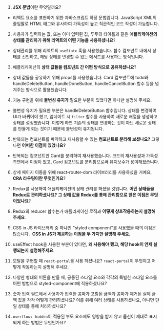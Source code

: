 1. **JSX 문법**이란 무엇일까요?
- 리액트 요소를 표현하기 위한 자바스크립트 확장 문법입니다. JavaScript XML의 줄임말로 HTML 태그와 유사하여 가독성이 높고 직관적인 코드 작성이 가능합니다.
2. 사용자가 입력하는 값, 또는 이미 입력된 값, 투두의 타이틀과 같은 **애플리케이션의 상태를 관리하기 위해 리액트의 어떤 기능을 사용하셨나요**?
- 상태관리를 위해 리액트의 `useState` 훅을 사용했습니다. 함수 컴포넌트 내에서 상태를 선언하고, 해당 상태를 변경할 수 있는 메서드를 사용하는 방식입니다. 
3. 애플리케이션의 **상태 값들을 컴포넌트 간 어떤 방식으로 공유하셨나요**?
- 상태 값들을 공유하기 위해 props를 사용했습니다. Card 컴포넌트에 todo와 handleDeleteButton, handleDoneButton, handleCancelButton 함수 등을 넘겨주는 방식으로 활용했습니다.
4. 기능 구현을 위해 **불변성 유지가** 필요한 부분이 있었다면 하나만 설명해 주세요.
- 불변성 유지가 필요한 부분은 handleDeleteButton 함수입니다. 상태를 변경하여 UI가 바뀌어야 했고, 업데이트 시 `filter` 함수를 사용하여 새로운 배열을 생성하고 상태를 설정했습니다. 이렇게 하면 기존의 상태를 변경하는 것이 아닌 새로운 상태를 만들게 되는 것이기 때문에 불변성이 유지됩니다.
5. 반복되는 컴포넌트를 파악하고 재사용할 수 있는 **컴포넌트로 분리해 보셨나요?** 그렇다면 **어떠한 이점이 있었나요?**
- 반복되는 컴포넌트인 Card를 분리하여 재사용했습니다. 코드의 재사용성과 가독성 측면에서 이점이 있고, Card 컴포넌트를 분리함으로써 유지보수가 용이해졌습니다. 

6. 상세 페이지 이동을 위해 react-router-dom 라이브러리를 사용하셨을 거예요, **CRA 라우팅이란 무엇인가요**?
7. Redux를 사용하여 애플리케이션의 상태 관리를 하셨을 것입니다. **어떤 상태들을 Redux로 관리하셨나요?** **그 상태 값을 Redux를 통해 관리함으로 얻은 이점은 무엇이었나요**?
8. Redux의 reducer 함수는가 애플리케이션 로직과 **어떻게 상호작용하는지 설명해 주세요**.
9. CSS in JS 라이브러리 중 하나인 "styled component"를 사용했을 때의 이점은 많습니다.  **CSS in JS가 제공하는 이점을 두 가지만 설명해 주세요.**
10. useEffect hook을 사용한 부분이 있다면, **왜 사용해야 했고, 해당 hook이 언제 실행되는지 설명해주세요**.

11. 모달을 구현할 때 `react-portal`을 사용 하셨나요? `react-portal`이 무엇이고 어떻게 작동하는지 설명해 주세요.
12. 다양한 형태의 버튼을 만들 때, 공통된 스타일 요소와 각각의 특별한 스타일 요소를 어떤 방법으로 styled-component에 적용하셨나요?
13. 숫자 입력 필드에서 사용자가 입력한 콤마가 포함된 금액과 콤마가 제거된 실제 금액 값을 각각 어떻게 관리하셨나요? 이를 위해 여러 상태를 사용하셨나요, 아니면 단일 상태를 통해 처리하셨나요?
14. `overflow: hidden`이 적용된 부모 요소에도 영향을 받지 않고 옵션이 제대로 표시되게 하는 방법은 무엇인가요?